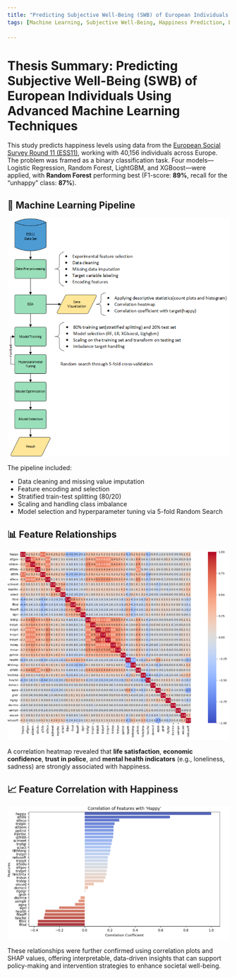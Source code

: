 ```yaml
---
title: "Predicting Subjective Well-Being (SWB) of European Individuals Using Advanced Machine Learning Techniques"
tags: [Machine Learning, Subjective Well-Being, Happiness Prediction, European Social Survey, Data Science, Random Forest, SHAP, Classification, Policy Impact]

---
```


# Thesis Summary: Predicting Subjective Well-Being (SWB) of European Individuals Using Advanced Machine Learning Techniques

This study predicts happiness levels using data from the [European Social Survey Round 11 (ESS11)](https://www.europeansocialsurvey.org/data/round-index.html), working with 40,156 individuals across Europe. The problem was framed as a binary classification task. Four models—Logistic Regression, Random Forest, LightGBM, and XGBoost—were applied, with **Random Forest** performing best (F1-score: **89%**, recall for the “unhappy” class: **87%**).

## 🔄 Machine Learning Pipeline

<p align="center">
  <img src="/assets/portfolio/Eli Colored 2.png" alt="Pipeline Diagram" width="600">
</p>

The pipeline included:
- Data cleaning and missing value imputation
- Feature encoding and selection
- Stratified train-test splitting (80/20)
- Scaling and handling class imbalance
- Model selection and hyperparameter tuning via 5-fold Random Search

## 📊 Feature Relationships

<p align="center">
  <img src="/assets/portfolio/Fig3.png" alt="Correlation Heatmap" width="800">
</p>

A correlation heatmap revealed that **life satisfaction**, **economic confidence**, **trust in police**, and **mental health indicators** (e.g., loneliness, sadness) are strongly associated with happiness.

## 📈 Feature Correlation with Happiness

<p align="center">
  <img src="/assets/portfolio/Fig44.png" alt="Feature Correlation Plot" width="800">
</p>

These relationships were further confirmed using correlation plots and SHAP values, offering interpretable, data-driven insights that can support policy-making and intervention strategies to enhance societal well-being.
